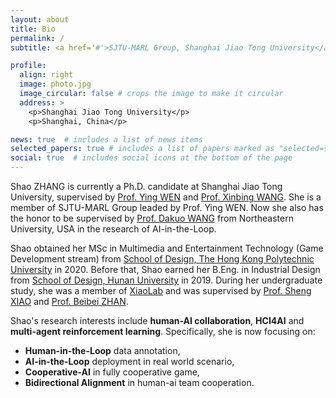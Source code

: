 ```yaml
---
layout: about
title: Bio
permalink: /
subtitle: <a href='#'>SJTU-MARL Group, Shanghai Jiao Tong University</a>.

profile:
  align: right
  image: photo.jpg
  image_circular: false # crops the image to make it circular
  address: >
    <p>Shanghai Jiao Tong University</p>
    <p>Shanghai, China</p>

news: true  # includes a list of news items
selected_papers: true # includes a list of papers marked as "selected={true}"
social: true  # includes social icons at the bottom of the page
---
```


Shao ZHANG is currently a Ph.D. candidate at Shanghai Jiao Tong University, supervised by [Prof. Ying WEN](https://yingwen.io/) and [Prof. Xinbing WANG](https://www.cs.sjtu.edu.cn/~wang-xb/). She is a member of SJTU-MARL Group leaded by Prof. Ying WEN. Now she also has the honor to be supervised by [Prof. Dakuo WANG](https://www.dakuowang.com/) from Northeastern University, USA in the research of AI-in-the-Loop.

Shao obtained her MSc in Multimedia and Entertainment Technology (Game Development stream) from [School of Design, The Hong Kong Polytechnic University](https://www.sd.polyu.edu.hk/en/) in 2020. Before that, Shao earned her B.Eng. in Industrial Design from [School of Design, Hunan University](http://design.hnu.edu.cn/) in 2019. During her undergraduate study, she was a member of [XiaoLab](http://xiaolab.net/) and was supervised by [Prof. Sheng XIAO](http://xiaolab.net/) and [Prof. Beibei ZHAN](http://ylsy.hnu.edu.cn/info/1209/5571.htm).

Shao's research interests include **human-AI collaboration**, **HCI4AI** and **multi-agent reinforcement learning**. 
Specifically, she is now focusing on:
- **Human-in-the-Loop** data annotation, 
- **AI-in-the-Loop** deployment in real world scenario,
- **Cooperative-AI** in fully cooperative game,
- **Bidirectional Alignment** in human-ai team cooperation.
